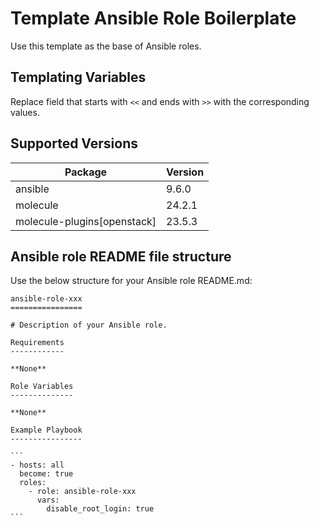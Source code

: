 Template Ansible Role Boilerplate
=================================

Use this template as the base of Ansible roles.

Templating Variables
--------------------

Replace field that starts with `<<` and ends with `>>` with the corresponding values.

Supported Versions
------------------

| Package | Version |
| ---- | ---- |
| ansible | 9.6.0 |
| molecule | 24.2.1 |
| molecule-plugins[openstack] | 23.5.3 |

Ansible role README file structure
----------------------------------

Use the below structure for your Ansible role README.md:
````
ansible-role-xxx
================

# Description of your Ansible role.

Requirements
------------

**None**

Role Variables
--------------

**None**

Example Playbook
----------------

```
- hosts: all
  become: true
  roles:
    - role: ansible-role-xxx
      vars:
        disable_root_login: true
```
````
